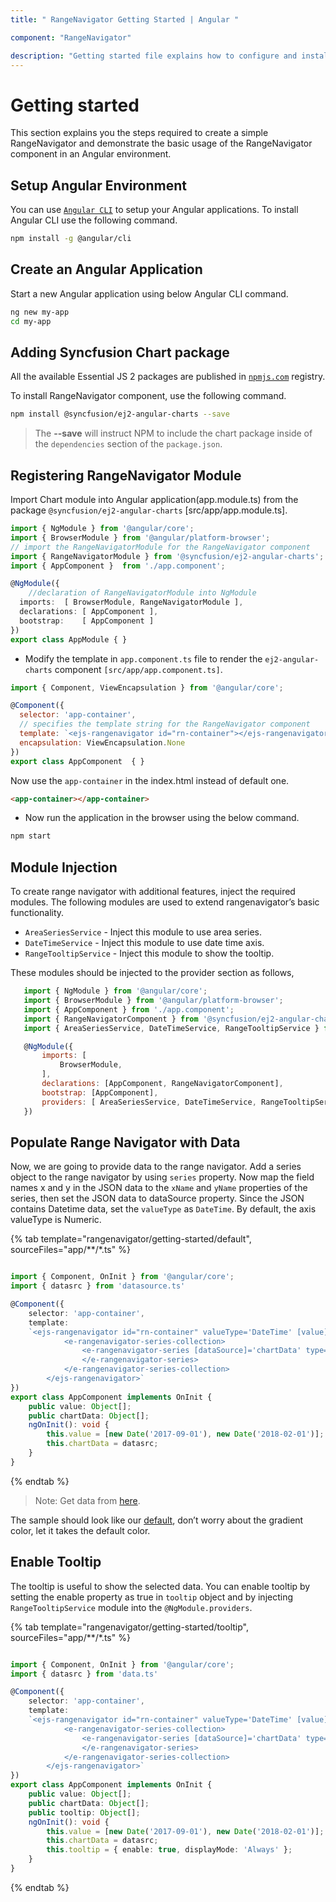 ```yaml
---
title: " RangeNavigator Getting Started | Angular "

component: "RangeNavigator"

description: "Getting started file explains how to configure and install rangenavigator packages and also how to create basic rangenavigator, module injections."
---
```


# Getting started

This section explains you the steps required to create a simple RangeNavigator and demonstrate the basic usage of the RangeNavigator component in an Angular environment.

## Setup Angular Environment

You can use [`Angular CLI`](https://github.com/angular/angular-cli) to setup your Angular applications.
To install Angular CLI use the following command.

```bash
npm install -g @angular/cli
```

## Create an Angular Application

Start a new Angular application using below Angular CLI command.

```bash
ng new my-app
cd my-app
```

## Adding Syncfusion Chart package

All the available Essential JS 2 packages are published in [`npmjs.com`](https://www.npmjs.com/~syncfusionorg) registry.

To install RangeNavigator component, use the following command.

```bash
npm install @syncfusion/ej2-angular-charts --save
```

> The **--save** will instruct NPM to include the chart package inside of the `dependencies` section of the `package.json`.

## Registering RangeNavigator Module

Import Chart module into Angular application(app.module.ts) from the package `@syncfusion/ej2-angular-charts` [src/app/app.module.ts].

```typescript
import { NgModule } from '@angular/core';
import { BrowserModule } from '@angular/platform-browser';
// import the RangeNavigatorModule for the RangeNavigator component
import { RangeNavigatorModule } from '@syncfusion/ej2-angular-charts';
import { AppComponent }  from './app.component';

@NgModule({
    //declaration of RangeNavigatorModule into NgModule
  imports:  [ BrowserModule, RangeNavigatorModule ],
  declarations: [ AppComponent ],
  bootstrap:    [ AppComponent ]
})
export class AppModule { }
```

* Modify the template in `app.component.ts` file to render the `ej2-angular-charts` component
`[src/app/app.component.ts]`.

```javascript
import { Component, ViewEncapsulation } from '@angular/core';

@Component({
  selector: 'app-container',
  // specifies the template string for the RangeNavigator component
  template: `<ejs-rangenavigator id="rn-container"></ejs-rangenavigator>`
  encapsulation: ViewEncapsulation.None
})
export class AppComponent  { }
```

<!-- markdownlint-disable MD033 -->

Now use the <code>app-container</code> in the index.html instead of default one.

```html
<app-container></app-container>
```

* Now run the application in the browser using the below command.

```cmd
npm start
```

## Module Injection

To create range navigator with additional features, inject the required modules. The following modules are used to extend rangenavigator’s basic functionality.

* `AreaSeriesService` - Inject this module to use area series.
* `DateTimeService` - Inject this module to use date time axis.
* `RangeTooltipService` - Inject this module to show the tooltip.

These modules should be injected to the provider section as follows,

 ```javascript
    import { NgModule } from '@angular/core';
    import { BrowserModule } from '@angular/platform-browser';
    import { AppComponent } from './app.component';
    import { RangeNavigatorComponent } from '@syncfusion/ej2-angular-charts';
    import { AreaSeriesService, DateTimeService, RangeTooltipService } from '@syncfusion/ej2-angular-charts';

    @NgModule({
        imports: [
            BrowserModule,
        ],
        declarations: [AppComponent, RangeNavigatorComponent],
        bootstrap: [AppComponent],
        providers: [ AreaSeriesService, DateTimeService, RangeTooltipService ]
    })

 ```

## Populate Range Navigator with Data

Now, we are going to provide data to the range navigator. Add a series object to the range navigator  by using `series` property. Now map the field names x and y in the JSON data to the `xName` and `yName` properties of the series, then set the JSON data to dataSource property.
Since the JSON contains Datetime data, set the `valueType` as `DateTime`. By default, the axis valueType is Numeric.

{% tab template="rangenavigator/getting-started/default", sourceFiles="app/**/*.ts" %}

```typescript

import { Component, OnInit } from '@angular/core';
import { datasrc } from 'datasource.ts'

@Component({
    selector: 'app-container',
    template:
    `<ejs-rangenavigator id="rn-container" valueType='DateTime' [value]='value'>
            <e-rangenavigator-series-collection>
                <e-rangenavigator-series [dataSource]='chartData' type='Area' xName='x' yName='y' width=2>
                </e-rangenavigator-series>
            </e-rangenavigator-series-collection>
        </ejs-rangenavigator>`
})
export class AppComponent implements OnInit {
    public value: Object[];
    public chartData: Object[];
    ngOnInit(): void {
        this.value = [new Date('2017-09-01'), new Date('2018-02-01')];
        this.chartData = datasrc;
    }
}

```

{% endtab %}

>Note: Get data from [here](https://ej2.syncfusion.com/demos/src/range-navigator/data-source/default-data.json).

The sample should look like our [default](https://ej2.syncfusion.com/angular/demos/#/material/range-navigator/default), don’t worry about the gradient color, let it takes the default color.

## Enable Tooltip

The tooltip is useful to show the selected data. You can enable tooltip by setting the enable property as true in `tooltip` object and by injecting `RangeTooltipService` module into the `@NgModule.providers`.

{% tab template="rangenavigator/getting-started/tooltip", sourceFiles="app/**/*.ts" %}

```typescript

import { Component, OnInit } from '@angular/core';
import { datasrc } from 'data.ts'

@Component({
    selector: 'app-container',
    template:
    `<ejs-rangenavigator id="rn-container" valueType='DateTime' [value]='value' [tooltip]='tooltip'>
            <e-rangenavigator-series-collection>
                <e-rangenavigator-series [dataSource]='chartData' type='Area' xName='x' yName='y' width=2>
                </e-rangenavigator-series>
            </e-rangenavigator-series-collection>
        </ejs-rangenavigator>`
})
export class AppComponent implements OnInit {
    public value: Object[];
    public chartData: Object[];
    public tooltip: Object[];
    ngOnInit(): void {
        this.value = [new Date('2017-09-01'), new Date('2018-02-01')];
        this.chartData = datasrc;
        this.tooltip = { enable: true, displayMode: 'Always' };
    }
}

```

{% endtab %}